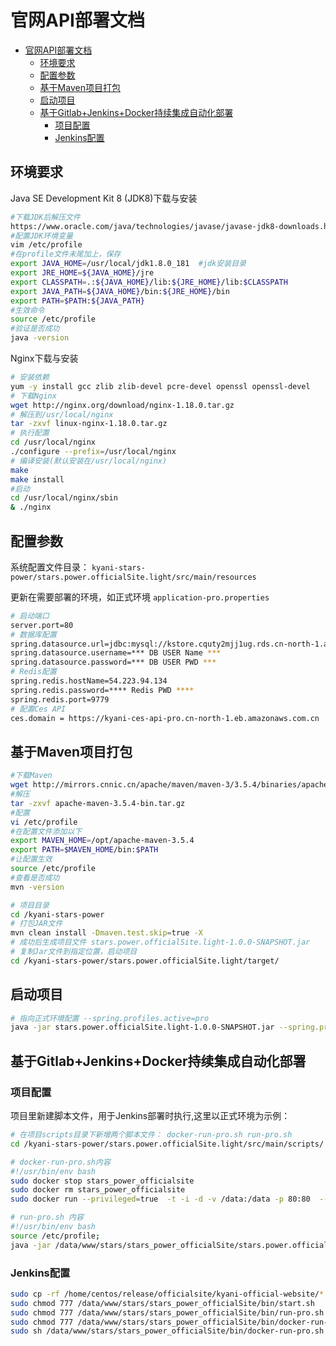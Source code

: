 # 官网API部署文档
- [官网API部署文档](#官网api部署文档)
  - [环境要求](#环境要求)
  - [配置参数](#配置参数)
  - [基于Maven项目打包](#基于maven项目打包)
  - [启动项目](#启动项目)
  - [基于Gitlab+Jenkins+Docker持续集成自动化部署](#基于gitlabjenkinsdocker持续集成自动化部署)
    - [项目配置](#项目配置)
    - [Jenkins配置](#jenkins配置)

## 环境要求
Java SE Development Kit 8 (JDK8)下载与安装
```bash
#下载JDK后解压文件
https://www.oracle.com/java/technologies/javase/javase-jdk8-downloads.html
#配置JDK环境变量
vim /etc/profile
#在profile文件未尾加上，保存
export JAVA_HOME=/usr/local/jdk1.8.0_181  #jdk安装目录 
export JRE_HOME=${JAVA_HOME}/jre
export CLASSPATH=.:${JAVA_HOME}/lib:${JRE_HOME}/lib:$CLASSPATH
export JAVA_PATH=${JAVA_HOME}/bin:${JRE_HOME}/bin
export PATH=$PATH:${JAVA_PATH}
#生效命令
source /etc/profile
#验证是否成功
java -version
```
Nginx下载与安装 
```bash
# 安装依赖
yum -y install gcc zlib zlib-devel pcre-devel openssl openssl-devel
# 下载Nginx
wget http://nginx.org/download/nginx-1.18.0.tar.gz
# 解压到/usr/local/nginx
tar -zxvf linux-nginx-1.18.0.tar.gz
# 执行配置
cd /usr/local/nginx
./configure --prefix=/usr/local/nginx
# 编译安装(默认安装在/usr/local/nginx)
make
make install
#启动
cd /usr/local/nginx/sbin
& ./nginx
```
## 配置参数
系统配置文件目录：
`kyani-stars-power/stars.power.officialSite.light/src/main/resources`

更新在需要部署的环境，如正式环境 `application-pro.properties`
```bash
# 启动端口
server.port=80
# 数据库配置
spring.datasource.url=jdbc:mysql://kstore.cquty2mjj1ug.rds.cn-north-1.amazonaws.com.cn:3306/kyani?useUnicode=true&characterEncoding=UTF-8&relaxAutoCommit=true&zeroDateTimeBehavior=convertToNull
spring.datasource.username=*** DB USER Name ***
spring.datasource.password=*** DB USER PWD ***
# Redis配置
spring.redis.hostName=54.223.94.134
spring.redis.password=**** Redis PWD ****
spring.redis.port=9779
# 配置Ces API 
ces.domain = https://kyani-ces-api-pro.cn-north-1.eb.amazonaws.com.cn
```
## 基于Maven项目打包
``` bash
#下载Maven
wget http://mirrors.cnnic.cn/apache/maven/maven-3/3.5.4/binaries/apache-maven-3.5.4-bin.tar.gz
#解压
tar -zxvf apache-maven-3.5.4-bin.tar.gz
#配置
vi /etc/profile
#在配置文件添加以下
export MAVEN_HOME=/opt/apache-maven-3.5.4
export PATH=$MAVEN_HOME/bin:$PATH
#让配置生效
source /etc/profile
#查看是否成功
mvn -version
```
``` bash
# 项目目录
cd /kyani-stars-power
# 打包JAR文件
mvn clean install -Dmaven.test.skip=true -X
# 成功后生成项目文件 stars.power.officialSite.light-1.0.0-SNAPSHOT.jar
# 复制Jar文件到指定位置，启动项目
cd /kyani-stars-power/stars.power.officialSite.light/target/
```

## 启动项目
```bash
# 指向正式环境配置 --spring.profiles.active=pro
java -jar stars.power.officialSite.light-1.0.0-SNAPSHOT.jar --spring.profiles.active=pro
```

## 基于Gitlab+Jenkins+Docker持续集成自动化部署
### 项目配置
项目里新建脚本文件，用于Jenkins部署时执行,这里以正式环境为示例：
```bash
# 在项目scripts目录下新增两个脚本文件： docker-run-pro.sh run-pro.sh
cd /kyani-stars-power/stars.power.officialSite.light/src/main/scripts/

# docker-run-pro.sh内容
#!/usr/bin/env bash
sudo docker stop stars_power_officialsite
sudo docker rm stars_power_officialsite
sudo docker run --privileged=true  -t -i -d -v /data:/data -p 80:80  --name=stars_power_officialsite  557111830783.dkr.ecr.cn-north-1.amazonaws.com.cn/os_base /bin/bash -c "/data/www/stars/stars_power_officialSite/run-pro.sh"

# run-pro.sh 内容
#!/usr/bin/env bash
source /etc/profile;
java -jar /data/www/stars/stars_power_officialSite/stars.power.officialSite.light-1.0.0-SNAPSHOT.jar --spring.profiles.active=pro
```
### Jenkins配置
```bash
sudo cp -rf /home/centos/release/officialsite/kyani-official-website/*  /data/www/stars/stars_power_officialSite
sudo chmod 777 /data/www/stars/stars_power_officialSite/bin/start.sh
sudo chmod 777 /data/www/stars/stars_power_officialSite/bin/run-pro.sh
sudo chmod 777 /data/www/stars/stars_power_officialSite/bin/docker-run-pro.sh
sudo sh /data/www/stars/stars_power_officialSite/bin/docker-run-pro.sh
```
